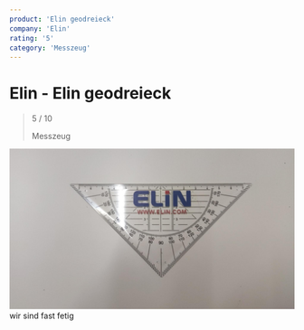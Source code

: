 ```yaml
---
product: 'Elin geodreieck'
company: 'Elin'
rating: '5'
category: 'Messzeug'
---
```


# Elin - Elin geodreieck
>
> 5 / 10
>
> Messzeug

![Elin geodreieck](./assets/elin-elin-geodreieck-d0896590-40c2-469b-9f0c-fa8542e26488.jpg)
wir sind fast fetig
